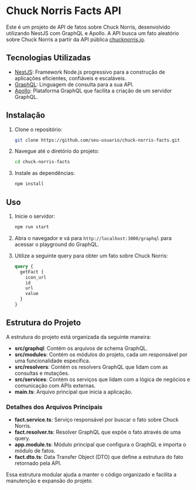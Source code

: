 # Chuck Norris Facts API

Este é um projeto de API de fatos sobre Chuck Norris, desenvolvido utilizando NestJS com GraphQL e Apollo. A API busca um fato aleatório sobre Chuck Norris a partir da API pública [chucknorris.io](https://api.chucknorris.io).

## Tecnologias Utilizadas

- [NestJS](https://nestjs.com/): Framework Node.js progressivo para a construção de aplicações eficientes, confiáveis e escaláveis.
- [GraphQL](https://graphql.org/): Linguagem de consulta para a sua API.
- [Apollo](https://www.apollographql.com/): Plataforma GraphQL que facilita a criação de um servidor GraphQL.

## Instalação

1. Clone o repositório:
    ```sh
    git clone https://github.com/seu-usuario/chuck-norris-facts.git
    ```

2. Navegue até o diretório do projeto:
    ```sh
    cd chuck-norris-facts
    ```

3. Instale as dependências:
    ```sh
    npm install
    ```

## Uso

1. Inicie o servidor:
    ```sh
    npm run start
    ```

2. Abra o navegador e vá para `http://localhost:3000/graphql` para acessar o playground do GraphQL.

3. Utilize a seguinte query para obter um fato sobre Chuck Norris:
    ```graphql
    query {
      getFact {
        icon_url
        id
        url
        value
      }
    }
    ```

## Estrutura do Projeto

A estrutura do projeto está organizada da seguinte maneira:

- **src/graphql**: Contém os arquivos de schema GraphQL.
- **src/modules**: Contém os módulos do projeto, cada um responsável por uma funcionalidade específica.
- **src/resolvers**: Contém os resolvers GraphQL que lidam com as consultas e mutações.
- **src/services**: Contém os serviços que lidam com a lógica de negócios e comunicação com APIs externas.
- **main.ts**: Arquivo principal que inicia a aplicação.

### Detalhes dos Arquivos Principais

- **fact.service.ts**: Serviço responsável por buscar o fato sobre Chuck Norris.
- **fact.resolver.ts**: Resolver GraphQL que expõe o fato através de uma query.
- **app.module.ts**: Módulo principal que configura o GraphQL e importa o módulo de fatos.
- **fact.dto.ts**: Data Transfer Object (DTO) que define a estrutura do fato retornado pela API.

Essa estrutura modular ajuda a manter o código organizado e facilita a manutenção e expansão do projeto.
